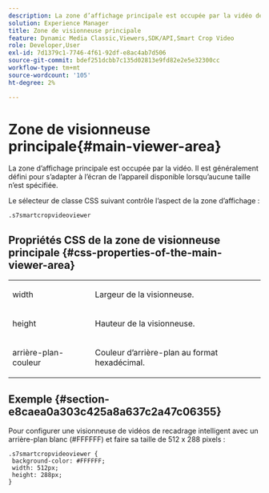 ```yaml
---
description: La zone d’affichage principale est occupée par la vidéo de recadrage intelligent. Il est généralement défini pour s’adapter à l’écran de l’appareil disponible lorsqu’aucune taille n’est spécifiée.
solution: Experience Manager
title: Zone de visionneuse principale
feature: Dynamic Media Classic,Viewers,SDK/API,Smart Crop Video
role: Developer,User
exl-id: 7d1379c1-7746-4f61-92df-e8ac4ab7d506
source-git-commit: bdef251dcbb7c135d02813e9fd82e2e5e32300cc
workflow-type: tm+mt
source-wordcount: '105'
ht-degree: 2%

---
```


# Zone de visionneuse principale{#main-viewer-area}

La zone d’affichage principale est occupée par la vidéo. Il est généralement défini pour s’adapter à l’écran de l’appareil disponible lorsqu’aucune taille n’est spécifiée.

<!--<a id="section_061E550C1C1D4DB2BD663A898895B38C"></a>-->

Le sélecteur de classe CSS suivant contrôle l’aspect de la zone d’affichage :

```
.s7smartcropvideoviewer 
```

## Propriétés CSS de la zone de visionneuse principale {#css-properties-of-the-main-viewer-area}

<table id="table_C48C56E696304C9BAFEE71BA9EA9A174"> 
 <tbody> 
  <tr> 
   <td colname="col1"> <p> <span class="codeph"> width </span> </p> </td> 
   <td colname="col2"> <p>Largeur de la visionneuse. </p> </td> 
  </tr> 
  <tr> 
   <td colname="col1"> <p> <span class="codeph"> height </span> </p> </td> 
   <td colname="col2"> <p>Hauteur de la visionneuse. </p> </td> 
  </tr> 
  <tr> 
   <td colname="col1"> <p> <span class="codeph"> arrière-plan-couleur </span> </p> </td> 
   <td colname="col2"> <p> Couleur d’arrière-plan au format hexadécimal. </p> </td> 
  </tr> 
 </tbody> 
</table>

## Exemple {#section-e8caea0a303c425a8a637c2a47c06355}

Pour configurer une visionneuse de vidéos de recadrage intelligent avec un arrière-plan blanc (#FFFFFF) et faire sa taille de 512 x 288 pixels :

```
.s7smartcropvideoviewer { 
 background-color: #FFFFFF; 
 width: 512px; 
 height: 288px;  
}
```
